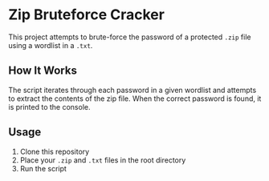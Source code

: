 # Zip Bruteforce Cracker

This project attempts to brute-force the password of a protected `.zip` file using a wordlist in a `.txt`.

## How It Works

The script iterates through each password in a given wordlist and attempts to extract the contents of the zip file. When the correct password is found, it is printed to the console.

## Usage

1. Clone this repository  
2. Place your `.zip` and `.txt` files in the root directory  
3. Run the script

